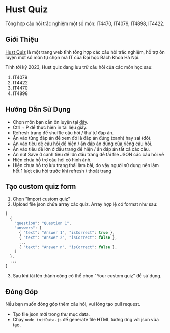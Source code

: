 # Hust Quiz

Tổng hợp câu hỏi trắc nghiệm một số môn: IT4470, IT4079, IT4898, IT4422.

## Giới Thiệu

[Hust Quiz](https://thangndgit.github.io/hust-quiz) là một trang web tĩnh tổng hợp các câu hỏi trắc nghiệm, hỗ trợ ôn luyện một số môn tự chọn mã IT của Đại học Bách Khoa Hà Nội.

Tính tới kỳ 2023, Hust quiz đang lưu trữ câu hỏi của các môn học sau:

1. IT4079
2. IT4422
3. IT4470
4. IT4898

## Hướng Dẫn Sử Dụng

- Chọn môn bạn cần ôn luyện tại [đây](https://thangndgit.github.io/hust-quiz).
- Ctrl + P để thực hiện in tài liệu giấy.
- Refresh trang để shuffle câu hỏi / thứ tự đáp án.
- Ấn vào từng đáp án để xem đó là đáp án đúng (xanh) hay sai (đỏ).
- Ấn vào tiêu đề câu hỏi để hiện / ẩn đáp án đúng của riêng câu hỏi.
- Ấn vào tiêu đề lớn ở đầu trang để hiện / ẩn đáp án tất cả các câu.
- Ấn nút Save ở cạnh tiêu đề lớn đầu trang để tải file JSON các câu hỏi về
- Hiện chưa hỗ trợ câu hỏi có hình ảnh.
- Hiện chưa hỗ trợ lưu trạng thái làm bài, do vậy người sử dụng nên làm hết 1 lượt câu hỏi trước khi refresh / thoát trang

## Tạo custom quiz form

1. Chọn "Import custom quiz"
2. Upload file json chứa array các quiz. Array hợp lệ có format như sau:

```js
[
  {
    "question": "Question 1",
    "answers": [
      { "text": "Answer 1", "isCorrect": true },
      { "text": "Answer 2", "isCorrect": false },
      ...
      { "text": "Answer n", "isCorrect": false },
    ]
  },
  ...
]
```

3. Sau khi tải lên thành công có thể chọn "Your custom quiz" để sử dụng.

## Đóng Góp

Nếu bạn muốn đóng góp thêm câu hỏi, vui lòng tạo pull request.

- Tạo file json mới trong thư mục data.
- Chạy `node initData.js` để generate file HTML tương ứng với json vừa tạo.
